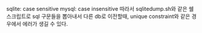 ---
---

sqlite: case sensitive
mysql: case insensitive
따라서 sqlitedump.sh와 같은 쉘 스크립트로 sql 구문들을 뽑아내서 다른 db로 이전할때, unique constraint와 같은 경우에서 에러가 생길 수 있다.